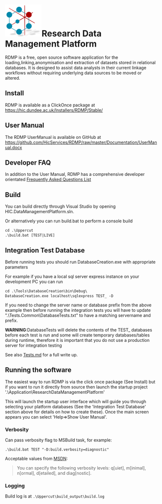 # ![logo](/Application/ResearchDataManagementPlatform/Icon/mainsmall.png)Research Data Management Platform
RDMP is a free, open source software application for the loading,linking,anonymisation and extraction of datasets stored in relational databases.  It is designed to assist data analysts in their current linkage workflows without requiring underlying data sources to be moved or altered.

## Install
RDMP is available as a ClickOnce package at <https://hic.dundee.ac.uk/Installers/RDMP/Stable/>
## User Manual
The RDMP UserManual is available on GitHub at <https://github.com/HicServices/RDMP/raw/master/Documentation/UserManual.docx>

## Developer FAQ
In addition to the User Manual, RDMP has a comprehensive developer orientated [Frequently Asked Questions List](Documentation/CodeTutorials/FAQ.md)

## Build

You can build directly through Visual Studio by opening HIC.DataManagementPlatform.sln.

Or alternatively you can run build.bat to perform a console build

```
cd .\Uppercut
.\build.bat [TEST|LIVE]
```

## Integration Test Database
Before running tests you should run DatabaseCreation.exe with appropriate parameters

For example if you have a local sql server express instance on your development PC you can run 
```
cd .\Tools\DatabaseCreation\bin\Debug\
DatabaseCreation.exe localhost\sqlexpress TEST_ -D
```

If you need to change the server name or database prefix from the above example then before running the integration tests you will have to update ".\Tests.Common\DatabaseTests.txt" to have a matching servername and prefix.

__WARNING__:DatabaseTests will delete the contents of the TEST_ databases before each test is run and some will create temporary databases/tables during runtime, therefore it is important that you do not use a production server for integration testing

See also [Tests.md](Documentation/CodeTutorials/Tests.md) for a full write up.

## Running the software
The easiest way to run RDMP is via the click once package (See Install) but if you want to run it directly from source then launch the startup project 
	'.\Application\ResearchDataManagementPlatform'

This will launch the startup user interface which will guide you through selecting your platform databases (See the 'Integration Test Database' section above for details on how to create these).  Once the main screen appears you can select 'Help=>Show User Manual'.
### Verbosity

Can pass verbosity flag to MSBuild task, for example:

	.\build.bat TEST "-D:build.verbosity=diagnostic"

Acceptable values from [MSDN](https://msdn.microsoft.com/en-us/library/ms164311.aspx):

> You can specify the following verbosity levels: q[uiet], m[inimal], n[ormal], d[etailed], and diag[nostic].

### Logging

Build log is at `.\Uppercut\build_output\build.log`
